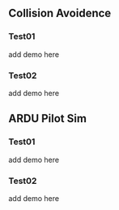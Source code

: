 ## Collision Avoidence

### Test01
add demo here

### Test02
add demo here

## ARDU Pilot Sim

### Test01
add demo here

### Test02
add demo here
